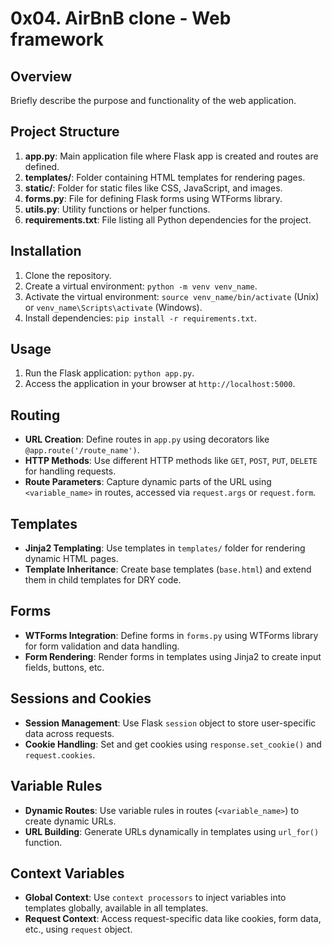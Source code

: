 # 0x04. AirBnB clone - Web framework

## Overview
Briefly describe the purpose and functionality of the web application.

## Project Structure
1. **app.py**: Main application file where Flask app is created and routes are defined.
2. **templates/**: Folder containing HTML templates for rendering pages.
3. **static/**: Folder for static files like CSS, JavaScript, and images.
4. **forms.py**: File for defining Flask forms using WTForms library.
5. **utils.py**: Utility functions or helper functions.
6. **requirements.txt**: File listing all Python dependencies for the project.

## Installation
1. Clone the repository.
2. Create a virtual environment: `python -m venv venv_name`.
3. Activate the virtual environment: `source venv_name/bin/activate` (Unix) or `venv_name\Scripts\activate` (Windows).
4. Install dependencies: `pip install -r requirements.txt`.

## Usage
1. Run the Flask application: `python app.py`.
2. Access the application in your browser at `http://localhost:5000`.

## Routing
- **URL Creation**: Define routes in `app.py` using decorators like `@app.route('/route_name')`.
- **HTTP Methods**: Use different HTTP methods like `GET`, `POST`, `PUT`, `DELETE` for handling requests.
- **Route Parameters**: Capture dynamic parts of the URL using `<variable_name>` in routes, accessed via `request.args` or `request.form`.

## Templates
- **Jinja2 Templating**: Use templates in `templates/` folder for rendering dynamic HTML pages.
- **Template Inheritance**: Create base templates (`base.html`) and extend them in child templates for DRY code.

## Forms
- **WTForms Integration**: Define forms in `forms.py` using WTForms library for form validation and data handling.
- **Form Rendering**: Render forms in templates using Jinja2 to create input fields, buttons, etc.

## Sessions and Cookies
- **Session Management**: Use Flask `session` object to store user-specific data across requests.
- **Cookie Handling**: Set and get cookies using `response.set_cookie()` and `request.cookies`.

## Variable Rules
- **Dynamic Routes**: Use variable rules in routes (`<variable_name>`) to create dynamic URLs.
- **URL Building**: Generate URLs dynamically in templates using `url_for()` function.

## Context Variables
- **Global Context**: Use `context processors` to inject variables into templates globally, available in all templates.
- **Request Context**: Access request-specific data like cookies, form data, etc., using `request` object.


